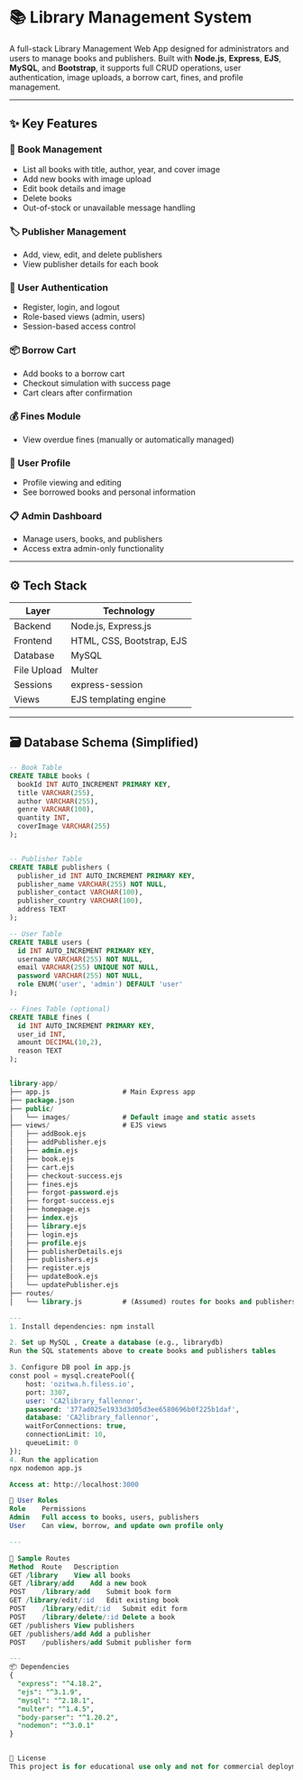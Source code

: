 # 📚 Library Management System

A full-stack Library Management Web App designed for administrators and users to manage books and publishers. Built with **Node.js**, **Express**, **EJS**, **MySQL**, and **Bootstrap**, it supports full CRUD operations, user authentication, image uploads, a borrow cart, fines, and profile management.

---

## ✨ Key Features

### 🧾 Book Management
- List all books with title, author, year, and cover image
- Add new books with image upload
- Edit book details and image
- Delete books
- Out-of-stock or unavailable message handling

### 🏷️ Publisher Management
- Add, view, edit, and delete publishers
- View publisher details for each book

### 👤 User Authentication
- Register, login, and logout
- Role-based views (admin, users)
- Session-based access control

### 📦 Borrow Cart
- Add books to a borrow cart
- Checkout simulation with success page
- Cart clears after confirmation

### 💰 Fines Module
- View overdue fines (manually or automatically managed)

### 👥 User Profile
- Profile viewing and editing
- See borrowed books and personal information

### 📋 Admin Dashboard
- Manage users, books, and publishers
- Access extra admin-only functionality

---

## ⚙️ Tech Stack

| Layer       | Technology                     |
|-------------|---------------------------------|
| Backend     | Node.js, Express.js             |
| Frontend    | HTML, CSS, Bootstrap, EJS       |
| Database    | MySQL                           |
| File Upload | Multer                          |
| Sessions    | express-session                 |
| Views       | EJS templating engine           |

---

## 🗃️ Database Schema (Simplified)

```sql
-- Book Table
CREATE TABLE books (
  bookId INT AUTO_INCREMENT PRIMARY KEY,
  title VARCHAR(255),
  author VARCHAR(255),
  genre VARCHAR(100),
  quantity INT,
  coverImage VARCHAR(255)
);


-- Publisher Table
CREATE TABLE publishers (
  publisher_id INT AUTO_INCREMENT PRIMARY KEY,
  publisher_name VARCHAR(255) NOT NULL,
  publisher_contact VARCHAR(100),
  publisher_country VARCHAR(100),
  address TEXT
);

-- User Table
CREATE TABLE users (
  id INT AUTO_INCREMENT PRIMARY KEY,
  username VARCHAR(255) NOT NULL,
  email VARCHAR(255) UNIQUE NOT NULL,
  password VARCHAR(255) NOT NULL,
  role ENUM('user', 'admin') DEFAULT 'user'
);

-- Fines Table (optional)
CREATE TABLE fines (
  id INT AUTO_INCREMENT PRIMARY KEY,
  user_id INT,
  amount DECIMAL(10,2),
  reason TEXT
);


library-app/
├── app.js                  # Main Express app
├── package.json
├── public/
│   └── images/             # Default image and static assets      
├── views/                  # EJS views
│   ├── addBook.ejs
│   ├── addPublisher.ejs
│   ├── admin.ejs
│   ├── book.ejs
│   ├── cart.ejs
│   ├── checkout-success.ejs
│   ├── fines.ejs
│   ├── forgot-password.ejs
│   ├── forgot-success.ejs
│   ├── homepage.ejs
│   ├── index.ejs
│   ├── library.ejs
│   ├── login.ejs
│   ├── profile.ejs
│   ├── publisherDetails.ejs
│   ├── publishers.ejs
│   ├── register.ejs
│   ├── updateBook.ejs
│   └── updatePublisher.ejs
├── routes/
│   └── library.js          # (Assumed) routes for books and publishers

---
1. Install dependencies: npm install

2. Set up MySQL , Create a database (e.g., librarydb)
Run the SQL statements above to create books and publishers tables

3. Configure DB pool in app.js
const pool = mysql.createPool({
    host: 'ozitwa.h.filess.io',
    port: 3307,
    user: 'CA2library_fallennor',
    password: '377ad025e1933d3d05d3ee6580696b0f225b1daf',
    database: 'CA2library_fallennor',
    waitForConnections: true,
    connectionLimit: 10,
    queueLimit: 0
});
4. Run the application
npx nodemon app.js

Access at: http://localhost:3000

🔐 User Roles
Role	Permissions
Admin	Full access to books, users, publishers
User	Can view, borrow, and update own profile only

---

🧪 Sample Routes
Method	Route	Description
GET	/library	View all books
GET	/library/add	Add a new book
POST	/library/add	Submit book form
GET	/library/edit/:id	Edit existing book
POST	/library/edit/:id	Submit edit form
POST	/library/delete/:id	Delete a book
GET	/publishers	View publishers
GET	/publishers/add	Add a publisher
POST	/publishers/add	Submit publisher form

---
📦 Dependencies
{
  "express": "^4.18.2",
  "ejs": "^3.1.9",
  "mysql": "^2.18.1",
  "multer": "^1.4.5",
  "body-parser": "^1.20.2",
  "nodemon": "^3.0.1"
}


📄 License
This project is for educational use only and not for commercial deployment.


